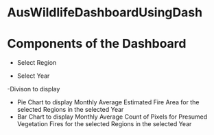 # AusWildlifeDashboardUsingDash

# Components of the Dashboard
- Select Region

- Select Year

-Divison to display

  - Pie Chart to display Monthly Average Estimated Fire Area for the selected Regions in the selected Year
  - Bar Chart to display Monthly Average Count of Pixels for Presumed Vegetation Fires for the selected Regions in the selected Year
